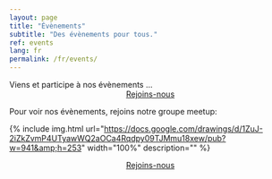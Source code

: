```yaml
---
layout: page
title: "Évènements"
subtitle: "Des évènements pour tous."
ref: events
lang: fr
permalink: /fr/events/
---
```


<div class="header-page-image-events">
    <div class="row">
        <div class="col-xs-12 slogan">
            Viens et participe à nos évènements ...
        </div>
        <div class="col-xs-12" style="text-align:center">
            <a class="btn btn-green" href="https://www.meetup.com/programming-contest-paris">Rejoins-nous</a>
        </div>
    </div>
</div>


Pour voir nos évènements, rejoins notre groupe meetup:

{% include img.html
url="https://docs.google.com/drawings/d/1ZuJ-2iZkZvmP4UTyawWQ2aOCa4Rqdpy09TJMmu18xew/pub?w=941&amp;h=253"
width="100%"
description="" %}
    
<div style="text-align: center">
    <a class="btn btn-green" href="https://www.meetup.com/programming-contest-paris">Rejoins-nous</a>
</div>
